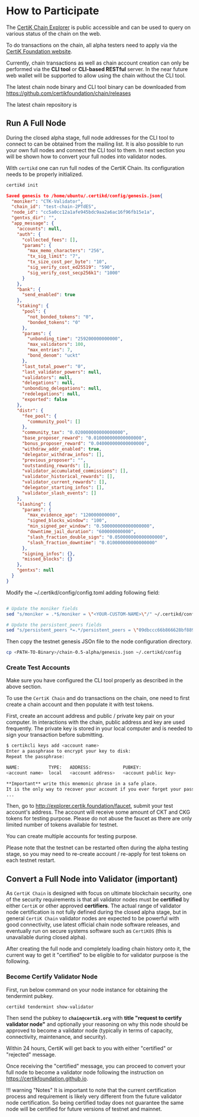 # How to Participate

The [CertiK Chain Explorer](https://explorer.certik.foundation/) is public accessible and can be used to query on various status of the chain on the web.

To do transactions on the chain, all alpha testers need to apply via the [CertiK Foundation website](https://certik.foundation/).

Currently, chain transactions as well as chain account creation can only be performed via the **CLI tool** or **CLI-based RESTful** server. In the near future web wallet will be supported to allow using the chain without the CLI tool.

The latest chain node binary and CLI tool binary can be downloaded from https://github.com/certikfoundation/chain/releases

The latest chain repository is 

## Run A Full Node

During the closed alpha stage, full node addresses for the CLI tool to connect to can be obtained from the mailing list. It is also possible to run your own full nodes and connect the CLI tool to them. In next section you will be shown how to convert your full nodes into validator nodes.

With `certikd` one can run full nodes of the CertiK Chain. Its configuration needs to be properly initialized.

```bash tab="Bash"
certikd init
```

```json tab="JSON"
Saved genesis to /home/ubuntu/.certikd/config/genesis.json{
  "moniker": "CTK-Validator",
  "chain_id": "test-chain-2PTdES",
  "node_id": "cc5a0cc12a1afe945bdc9aa2a6ac16f96fb15e1a",
  "gentxs_dir": "",
  "app_message": {
    "accounts": null,
    "auth": {
      "collected_fees": [],
      "params": {
        "max_memo_characters": "256",
        "tx_sig_limit": "7",
        "tx_size_cost_per_byte": "10",
        "sig_verify_cost_ed25519": "590",
        "sig_verify_cost_secp256k1": "1000"
      }
    },
    "bank": {
      "send_enabled": true
    },
    "staking": {
      "pool": {
        "not_bonded_tokens": "0",
        "bonded_tokens": "0"
      },
      "params": {
        "unbonding_time": "259200000000000",
        "max_validators": 100,
        "max_entries": 7,
        "bond_denom": "uckt"
      },
      "last_total_power": "0",
      "last_validator_powers": null,
      "validators": null,
      "delegations": null,
      "unbonding_delegations": null,
      "redelegations": null,
      "exported": false
    },
    "distr": {
      "fee_pool": {
        "community_pool": []
      },
      "community_tax": "0.020000000000000000",
      "base_proposer_reward": "0.010000000000000000",
      "bonus_proposer_reward": "0.040000000000000000",
      "withdraw_addr_enabled": true,
      "delegator_withdraw_infos": [],
      "previous_proposer": "",
      "outstanding_rewards": [],
      "validator_accumulated_commissions": [],
      "validator_historical_rewards": [],
      "validator_current_rewards": [],
      "delegator_starting_infos": [],
      "validator_slash_events": []
    },
    "slashing": {
      "params": {
        "max_evidence_age": "120000000000",
        "signed_blocks_window": "100",
        "min_signed_per_window": "0.500000000000000000",
        "downtime_jail_duration": "600000000000",
        "slash_fraction_double_sign": "0.050000000000000000",
        "slash_fraction_downtime": "0.010000000000000000"
      },
      "signing_infos": {},
      "missed_blocks": {}
    },
    "gentxs": null
  }
}
```

Modify the ~/.certikd/config/config.toml adding following field:

```bash tab="Bash"

# Update the moniker fields
sed "s/moniker = .*$/moniker = \"<YOUR-CUSTOM-NAME>\"/" ~/.certikd/config/config.toml

# Update the persistent_peers fields
sed "s/persistent_peers *=.*/persistent_peers = \"09dbccc66b866628bf889ed16b50a55752bafcbf@172.31.26.26:26656,3742fc9614a7400536683b5fdc6d80783ec54ba2@172.31.29.93:26656,4b7499380bc53c0a96a25b8001edeeea822adc81@172.31.30.181:26656,66e9a1ca395c2f3f38fc708b3495c555857df2dd@172.31.16.126:26656,8031777389b5c89d2df5e79e726c9dfe7209940f@172.31.27.183:26656,85396d33f8669fa6ff7e48db2e879058b9608dff@172.31.29.155:26656,9090955fe7574e92e14c0baf0d9ca5fa26783442@172.31.30.3:26656,9af9f94ad56520d5ba2da4f4b8f2f75665aaace1@172.31.31.45:26656,badfeec13c7a4515de87b7f8874146b03702631e@172.31.19.162:26656\"/g" ~/.certikd/config/config.toml
```

Then copy the testnet genesis JSOn file to the node configuration directory.

```bash tab="Bash"
cp <PATH-TO-Binary>/chain-0.5-alpha/genesis.json ~/.certikd/config
```

### Create Test Accounts

Make sure you have configured the CLI tool properly as described in the above section.

To use the `CertiK Chain` and do transactions on the chain, one need to first create a chain account and then populate it with test tokens.

First, create an account address and public / private key pair on your computer. In interactions with the chain, public address and key are used frequently. The private key is stored in your local computer and is needed to sign your transaction before submitting.

```bash tab="Bash"
$ certikcli keys add <account name>
Enter a passphrase to encrypt your key to disk:
Repeat the passphrase:

NAME:           TYPE:   ADDRESS:            PUBKEY:
<account name>  local   <account address>   <account public key>

**Important** write this mnemonic phrase in a safe place.
It is the only way to recover your account if you ever forget your password.
...
```

Then, go to http://explorer.certik.foundation/faucet, submit your test account's address. The account will receive some amount of CKT and CKG tokens for testing purpose. Please do not abuse the faucet as there are only limited number of tokens available for testnet.

You can create multiple accounts for testing purpose.

Please note that the testnet can be restarted often during the alpha testing stage, so you may need to re-create account / re-apply for test tokens on each testnet restart.

## Convert a Full Node into Validator (important)

As `CertiK Chain` is designed with focus on ultimate blockchain security, one of the security requirements is that all validator nodes must be **certified** by either `CertiK` or other approved **certifiers**. The actual range of validator node certification is not fully defined during the closed alpha stage, but in general `CertiK Chain` validator nodes are expected to be powerful with good connectivity, use latest official chain node software releases, and eventually run on secure systems software such as `CertiKOS` (this is unavailable during closed alpha).

After creating the full node and completely loading chain history onto it, the current way to get it "certified" to be eligible to for validator purpose is the following.

### Become Certify Validator Node

First, run below command on your node instance for obtaining the tendermint pubkey.

```bash tab="Bash"
certikd tendermint show-validator
```

Then send the pubkey to **`chain@certik.org`** with **title "request to certify validator node"** and optionally your reasoning on why this node should be approved to become a validator node (typically in terms of capacity, connectivity, maintenance, and security).

Within 24 hours, CertiK will get back to you with either "certified" or "rejected" message.

Once receiving the "certified" message, you can proceed to convert your full node to become a validator node following the instruction on https://certikfoundation.github.io.

!!! warning "Notes"
    It is important to note that the current certification process and requirement is likely very different from the future validator node certification. So being certified today does not guarantee the same node will be certified for future versions of testnet and mainnet.
